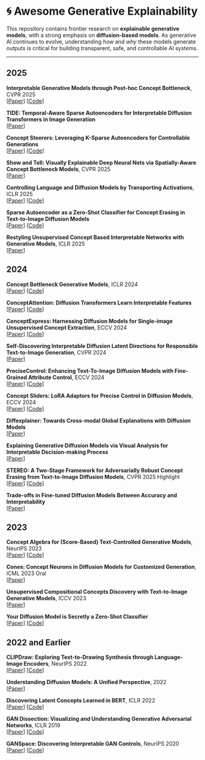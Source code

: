 # 🌀 Awesome Generative Explainability

This repository contains frontier research on **explainable generative models**, with a strong emphasis on **diffusion-based models**. 
As generative AI continues to evolve, understanding *how* and *why* these models generate outputs is critical for building transparent, safe, and controllable AI systems.

---

## 2025

**Interpretable Generative Models through Post-hoc Concept Bottleneck**, CVPR 2025 \
[[Paper](https://arxiv.org/abs/2503.19377)]  [[Code](https://github.com/Trustworthy-ML-Lab/posthoc-generative-cbm)]

**TIDE: Temporal-Aware Sparse Autoencoders for Interpretable Diffusion Transformers in Image Generation**\
[[Paper](https://arxiv.org/pdf/2503.07050)]

**Concept Steerers: Leveraging K-Sparse Autoencoders for Controllable Generations** \
[[Paper](https://arxiv.org/abs/2501.19066)] [[Code](https://github.com/kim-dahye/steerers)]

**Show and Tell: Visually Explainable Deep Neural Nets via Spatially-Aware Concept Bottleneck Models**, CVPR 2025 \
[[Paper](https://arxiv.org/abs/2502.20134)]

**Controlling Language and Diffusion Models by Transporting Activations**, ICLR 2025 \
[[Paper](https://arxiv.org/abs/2410.23054)] [[Code](https://github.com/apple/ml-act)]

**Sparse Autoencoder as a Zero-Shot Classifier for Concept Erasing in Text-to-Image Diffusion Models** \
[[Paper](https://arxiv.org/pdf/2503.09446)] [[Code](https://github.com/NANSirun/Interpret-then-deactivate)]

**Restyling Unsupervised Concept Based Interpretable Networks with Generative Models**, ICLR 2025 \
[[Paper](https://openreview.net/pdf?id=CexatBp6rx)]


## 2024

**Concept Bottleneck Generative Models**, ICLR 2024 \
[[Paper](https://openreview.net/forum?id=L9U5MJJleF)] [[Code](https://github.com/prescient-design/CBGM)]

**ConceptAttention: Diffusion Transformers Learn Interpretable Features** \
[[Paper](https://arxiv.org/abs/2502.04320)] [[Code](https://github.com/helblazer811/ConceptAttention)]

**ConceptExpress: Harnessing Diffusion Models for Single-image Unsupervised Concept Extraction**, ECCV 2024 \
[[Paper](https://arxiv.org/abs/2407.07077)] [[Code](https://github.com/haoosz/ConceptExpress)]

**Self-Discovering Interpretable Diffusion Latent Directions for Responsible Text-to-Image Generation**, CVPR 2024 \
[[Paper](https://arxiv.org/abs/2311.17216)]

**PreciseControl: Enhancing Text-To-Image Diffusion Models with Fine-Grained Attribute Control**, ECCV 2024 \
[[Paper](https://arxiv.org/abs/2408.05083)] [[Code](https://github.com/rishubhpar/PreciseControl)]

**Concept Sliders: LoRA Adaptors for Precise Control in Diffusion Models**, ECCV 2024 \
[[Paper](https://arxiv.org/abs/2311.12092)] [[Code](https://github.com/rohitgandikota/sliders)]

**Diffexplainer: Towards Cross-modal Global Explanations with Diffusion Models**\
[[Paper](https://arxiv.org/abs/2404.02618)]

**Explaining Generative Diffusion Models via Visual Analysis for Interpretable Decision-making Process** \
[[Paper](https://arxiv.org/abs/2402.10404)]

**STEREO: A Two-Stage Framework for Adversarially Robust Concept Erasing from Text-to-Image Diffusion Models**, CVPR 2025 Highlight \
[[Paper](https://arxiv.org/pdf/2408.16807)] [[Code](https://github.com/koushiksrivats/robust-concept-erasing)]

**Trade-offs in Fine-tuned Diffusion Models Between Accuracy and Interpretability** \
[[Paper](https://arxiv.org/abs/2303.17908)]


## 2023

**Concept Algebra for (Score-Based) Text-Controlled Generative Models**, NeurIPS 2023 \
[[Paper](https://openreview.net/forum?id=SGlrCuwdsB)] [[Code](https://github.com/zihao12/concept-algebra-code)]

**Cones: Concept Neurons in Diffusion Models for Customized Generation**, ICML 2023 Oral \
[[Paper](https://openreview.net/pdf?id=31H0gfU8Ar)]

**Unsupervised Compositional Concepts Discovery with Text-to-Image Generative Models**, ICCV 2023 \
[[Paper](https://arxiv.org/pdf/2306.05357)]

**Your Diffusion Model is Secretly a Zero-Shot Classifier** \
[[Paper](https://arxiv.org/abs/2303.16203)] [[Code](https://github.com/nanlliu/Unsupervised-Compositional-Concepts-Discovery)]


## 2022 and Earlier

**CLIPDraw: Exploring Text-to-Drawing Synthesis through Language-Image Encoders**, NeurIPS 2022 \
[[Paper](https://arxiv.org/abs/2106.14843)] [[Code](https://colab.research.google.com/github/kvfrans/clipdraw/blob/main/clipdraw.ipynb)]

**Understanding Diffusion Models: A Unified Perspective**, 2022 \
[[Paper](https://arxiv.org/abs/2208.11970)]

**Discovering Latent Concepts Learned in BERT**, ICLR 2022 \
[[Paper](https://openreview.net/forum?id=POTMtpYI1xH)] [[Code](https://neurox.qcri.org/projects/bert-concept-net.html)]

**GAN Dissection: Visualizing and Understanding Generative Adversarial Networks**, ICLR 2019 \
[[Paper](https://openreview.net/forum?id=Hyg_X2C5FX)] [[Code](https://github.com/CSAILVision/gandissect)]

**GANSpace: Discovering Interpretable GAN Controls**, NeurIPS 2020 \
[[Paper](https://arxiv.org/pdf/2004.02546)] [[Code](https://github.com/harskish/ganspace)]
